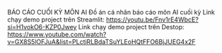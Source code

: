 BÁO CÁO CUỐI KỲ MÔN AI 
Đồ án cá nhân báo cáo môn AI cuối kỳ
Link chạy demo project trên Streamlit: https://youtu.be/Fnv1rE4WbcE?si=H1vokO6-KZP0Jwey
Link chạy demo project trên Destop: https://www.youtube.com/watch?v=GX8S5lOFJuA&list=PLctiRLBdaTSuYLEoHQtFFO6BjJUEG4x2F
